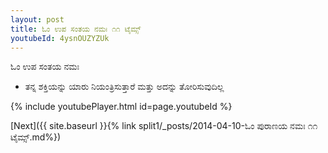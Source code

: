 ```yaml
---
layout: post
title: ಓಂ ಉಪ ಸಂತಯ ನಮಃ ೧೧ ಟೈಮ್ಸ್
youtubeId: 4ysnOUZYZUk
---
```

 
 
 ಓಂ ಉಪ ಸಂತಯ ನಮಃ  
 
 -  ತನ್ನ ಶಕ್ತಿಯನ್ನು ಯಾರು ನಿಯಂತ್ರಿಸುತ್ತಾರೆ ಮತ್ತು ಅದನ್ನು ತೋರಿಸುವುದಿಲ್ಲ 
 
  
 
  
 
 
 
 
 
 


{% include youtubePlayer.html id=page.youtubeId %}
 
[Next]({{ site.baseurl }}{% link  split1/_posts/2014-04-10-ಓಂ ಪುರಾಣಯ ನಮಃ ೧೧ ಟೈಮ್ಸ್.md%})
 
